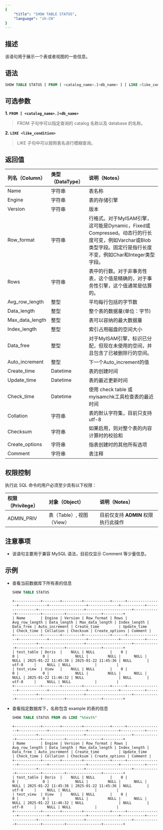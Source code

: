 ```yaml
---
{
    "title": "SHOW TABLE STATUS",
    "language": "zh-CN"
}
---
```


<!--
Licensed to the Apache Software Foundation (ASF) under one
or more contributor license agreements.  See the NOTICE file
distributed with this work for additional information
regarding copyright ownership.  The ASF licenses this file
to you under the Apache License, Version 2.0 (the
"License"); you may not use this file except in compliance
with the License.  You may obtain a copy of the License at

  http://www.apache.org/licenses/LICENSE-2.0

Unless required by applicable law or agreed to in writing,
software distributed under the License is distributed on an
"AS IS" BASIS, WITHOUT WARRANTIES OR CONDITIONS OF ANY
KIND, either express or implied.  See the License for the
specific language governing permissions and limitations
under the License.
-->

## 描述

该语句用于展示一个表或者视图的一些信息。

## 语法

```sql
SHOW TABLE STATUS [ FROM [ <catalog_name>.]<db_name> ] [ LIKE <like_condition> ]
```
## 可选参数

**1. `FROM [ <catalog_name>.]<db_name>`**
> FROM 子句中可以指定查询的 catalog 名称以及 database 的名称。

**2. `LIKE <like_condition>`**
> LIKE 子句中可以按照表名进行模糊查询。

## 返回值

| 列名（Column）           | 类型（DataType） | 说明（Notes）                                                                                               |
|:---------------------|:-------------|:--------------------------------------------------------------------------------------------------------|
| Name                 | 字符串          | 表名称                                                                                                     |
| Engine               | 字符串          | 表的存储引擎                                                                                                  |
| Version              | 字符串          | 版本                                                                                                      |
| Row_format           | 字符串          | 行格式。对于MyISAM引擎，这可能是Dynamic，Fixed或Compressed。动态行的行长度可变，例如Varchar或Blob类型字段。固定行是指行长度不变，例如Char和Integer类型字段。 |
| Rows                 | 字符串          | 表中的行数。对于非事务性表，这个值是精确的，对于事务性引擎，这个值通常是估算的。                                                                |
| Avg_row_length       | 整型           | 平均每行包括的字节数                                                                                              |
| Data_length          | 整型           | 整个表的数据量(单位：字节)                                                                                          |
| Max_data_length      | 整型           | 表可以容纳的最大数据量                                                                                             |
| Index_length         | 整型           | 索引占用磁盘的空间大小                                                                                             |
| Data_free            | 整型           | 对于MyISAM引擎，标识已分配，但现在未使用的空间，并且包含了已被删除行的空间。                                                               |
| Auto_increment       | 整型           | 下一个Auto_increment的值                                                                                     |
| Create_time          | Datetime     | 表的创建时间                                                                                                  |
| Update_time          | Datetime     | 表的最近更新时间                                                                                                |
| Check_time           | Datetime     | 使用 check table 或myisamchk工具检查表的最近时间                                                                     |
| Collation            | 字符串          | 表的默认字符集，目前只支持 utf-8                                                                                     |
| Checksum             | 字符串          | 如果启用，则对整个表的内容计算时的校验和                                                                                    |
| Create_options       | 字符串          | 指表创建时的其他所有选项                                                                                            |
| Comment              | 字符串          | 表注释                                                                                                     |

## 权限控制

执行此 SQL 命令的用户必须至少具有以下权限：

| 权限（Privilege） | 对象（Object） | 说明（Notes）               |
|:--------------|:-----------|:------------------------|
| ADMIN_PRIV    | 表（Table）, 视图（View） | 目前仅支持 **ADMIN** 权限执行此操作 |

## 注意事项

- 该语句主要用于兼容 MySQL 语法，目前仅显示 Comment 等少量信息。

## 示例

- 查看当前数据库下所有表的信息

    ```sql
    SHOW TABLE STATUS
    ```
  
    ```text
    +------------+--------+---------+------------+------+----------------+-------------+-----------------+--------------+-----------+----------------+---------------------+---------------------+------------+-----------+----------+----------------+---------+
    | Name       | Engine | Version | Row_format | Rows | Avg_row_length | Data_length | Max_data_length | Index_length | Data_free | Auto_increment | Create_time         | Update_time         | Check_time | Collation | Checksum | Create_options | Comment |
    +------------+--------+---------+------------+------+----------------+-------------+-----------------+--------------+-----------+----------------+---------------------+---------------------+------------+-----------+----------+----------------+---------+
    | test_table | Doris  |    NULL | NULL       |    0 |              0 |           0 |            NULL |         NULL |      NULL |           NULL | 2025-01-22 11:45:36 | 2025-01-22 11:45:36 | NULL       | utf-8     |     NULL | NULL           |         |
    | test_view  | View   |    NULL | NULL       |    0 |              0 |           0 |            NULL |         NULL |      NULL |           NULL | 2025-01-22 11:46:32 | NULL                | NULL       | utf-8     |     NULL | NULL           |         |
    +------------+--------+---------+------------+------+----------------+-------------+-----------------+--------------+-----------+----------------+---------------------+---------------------+------------+-----------+----------+----------------+---------+
    ```

- 查看指定数据库下，名称包含 example 的表的信息

    ```sql
    SHOW TABLE STATUS FROM db LIKE "%test%"
    ```

    ```text
    +------------+--------+---------+------------+------+----------------+-------------+-----------------+--------------+-----------+----------------+---------------------+---------------------+------------+-----------+----------+----------------+---------+
    | Name       | Engine | Version | Row_format | Rows | Avg_row_length | Data_length | Max_data_length | Index_length | Data_free | Auto_increment | Create_time         | Update_time         | Check_time | Collation | Checksum | Create_options | Comment |
    +------------+--------+---------+------------+------+----------------+-------------+-----------------+--------------+-----------+----------------+---------------------+---------------------+------------+-----------+----------+----------------+---------+
    | test_table | Doris  |    NULL | NULL       |    0 |              0 |           0 |            NULL |         NULL |      NULL |           NULL | 2025-01-22 11:45:36 | 2025-01-22 11:45:36 | NULL       | utf-8     |     NULL | NULL           |         |
    | test_view  | View   |    NULL | NULL       |    0 |              0 |           0 |            NULL |         NULL |      NULL |           NULL | 2025-01-22 11:46:32 | NULL                | NULL       | utf-8     |     NULL | NULL           |         |
    +------------+--------+---------+------------+------+----------------+-------------+-----------------+--------------+-----------+----------------+---------------------+---------------------+------------+-----------+----------+----------------+---------+
    ```